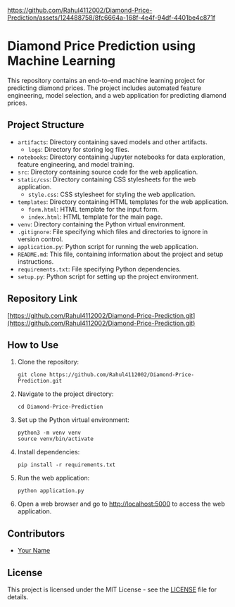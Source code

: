 
https://github.com/Rahul4112002/Diamond-Price-Prediction/assets/124488758/8fc6664a-168f-4e4f-94df-4401be4c871f


# Diamond Price Prediction using Machine Learning

This repository contains an end-to-end machine learning project for predicting diamond prices. The project includes automated feature engineering, model selection, and a web application for predicting diamond prices.

## Project Structure

- `artifacts`: Directory containing saved models and other artifacts.
  - `logs`: Directory for storing log files.
- `notebooks`: Directory containing Jupyter notebooks for data exploration, feature engineering, and model training.
- `src`: Directory containing source code for the web application.
- `static/css`: Directory containing CSS stylesheets for the web application.
  - `style.css`: CSS stylesheet for styling the web application.
- `templates`: Directory containing HTML templates for the web application.
  - `form.html`: HTML template for the input form.
  - `index.html`: HTML template for the main page.
- `venv`: Directory containing the Python virtual environment.
- `.gitignore`: File specifying which files and directories to ignore in version control.
- `application.py`: Python script for running the web application.
- `README.md`: This file, containing information about the project and setup instructions.
- `requirements.txt`: File specifying Python dependencies.
- `setup.py`: Python script for setting up the project environment.

## Repository Link

[https://github.com/Rahul4112002/Diamond-Price-Prediction.git](https://github.com/Rahul4112002/Diamond-Price-Prediction.git)

## How to Use

1. Clone the repository:

   ```
   git clone https://github.com/Rahul4112002/Diamond-Price-Prediction.git
   ```

2. Navigate to the project directory:

   ```
   cd Diamond-Price-Prediction
   ```

3. Set up the Python virtual environment:

   ```
   python3 -m venv venv
   source venv/bin/activate
   ```

4. Install dependencies:

   ```
   pip install -r requirements.txt
   ```

5. Run the web application:

   ```
   python application.py
   ```

6. Open a web browser and go to [http://localhost:5000](http://localhost:5000) to access the web application.

## Contributors

- [Your Name](https://github.com/yourusername)

## License

This project is licensed under the MIT License - see the [LICENSE](LICENSE) file for details.
